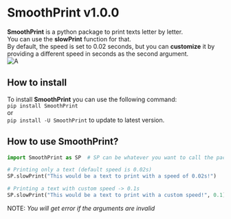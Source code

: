 # SmoothPrint v1.0.0
**SmoothPrint** is a python package to print texts letter by letter. <br/>
You can use the **slowPrint** function for that. <br/>
By default, the speed is set to 0.02 seconds, but you can **customize** it by providing a different speed in seconds as the second argument. <br/>
![A](https://media0.giphy.com/media/v1.Y2lkPTc5MGI3NjExM2Z2ZXVjbTgweGdxY2Y1bzN6NGlidG1jMGh6OWZlMm83amhhbXRuayZlcD12MV9pbnRlcm5hbF9naWZfYnlfaWQmY3Q9Zw/1NE8pz1zbffBvcnY7w/giphy.gif)

## How to install
To install **SmoothPrint** you can use the following command: <br/>
```pip install SmoothPrint``` <br/>
or <br/>
```pip install -U SmoothPrint``` to update to latest version.

## How to use SmoothPrint?
```python
import SmoothPrint as SP  # SP can be whatever you want to call the package

# Printing only a text (default speed is 0.02s)
SP.slowPrint("This would be a text to print with a speed of 0.02s!")

# Printing a text with custom speed -> 0.1s
SP.slowPrint("This would be a text to print with a custom speed!", 0.1)
```
NOTE: _You will get error if the arguments are invalid_ 


